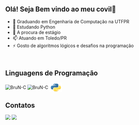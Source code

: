 ## Olá! Seja Bem vindo ao meu covil👋

- 🔭 Graduando em Engenharia de Computação na UTFPR
- 🌱 Estudando Python
- 🤔 A procura de estágio
- 📫 Atuando em Toledo/PR
- ⚡ Gosto de algoritmos lógicos e desafios na programação

<div style="display: inline_block"><br>

## Linguagens de Programação     
          
  <img align="center" alt="BruN-C" height="30" width="40" src="https://cdn.jsdelivr.net/gh/devicons/devicon@latest/icons/c/c-plain.svg">
  <img align="center" alt="BruN-C" height="30" width="40" src="https://cdn.jsdelivr.net/gh/devicons/devicon@latest/icons/cplusplus/cplusplus-original.svg">
  <img align="center" alt="BruN-Python" height="30" width="40" src="https://raw.githubusercontent.com/devicons/devicon/master/icons/python/python-original.svg">
</div>

## Contatos
 
<div> 
  <a href = "mailto:brunoro.gabriel01@gmail.com"><img src="https://img.shields.io/badge/Gmail-D14836?style=for-the-badge&logo=gmail&logoColor=white" target="_blank"></a>
  <a href="https://www.linkedin.com/in/gabriel-castaman-brunoro-90106924b" target="_blank"><img src="https://img.shields.io/badge/-LinkedIn-%230077B5?style=for-the-badge&logo=linkedin&logoColor=white" target="_blank"></a> 
  
</div>
